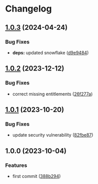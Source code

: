 # Changelog

## [1.0.3](https://github.com/ShoGinn/discordjs-mock/compare/v1.0.2...v1.0.3) (2024-04-24)


### Bug Fixes

* **deps:** updated snowflake ([d9e9484](https://github.com/ShoGinn/discordjs-mock/commit/d9e94840f70f8e6a2a4d9eec893b800ff1fec60d))

## [1.0.2](https://github.com/ShoGinn/discordjs-mock/compare/v1.0.1...v1.0.2) (2023-12-12)


### Bug Fixes

* correct missing entitlements ([26f277a](https://github.com/ShoGinn/discordjs-mock/commit/26f277a40da134f96cb99659011cc929640189cb))

## [1.0.1](https://github.com/ShoGinn/discordjs-mock/compare/v1.0.0...v1.0.1) (2023-10-20)


### Bug Fixes

* update security vulnerability ([82fbe87](https://github.com/ShoGinn/discordjs-mock/commit/82fbe87840c85c0e4a700bf72586c0ca71b3418e))

## 1.0.0 (2023-10-04)

### Features

- first commit ([388b294](https://github.com/ShoGinn/discordjs-mock/commit/388b2949d38d0e8c5b47aea92b4c3376685d59f3))
